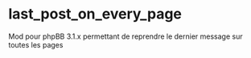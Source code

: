 # last_post_on_every_page
Mod pour phpBB 3.1.x permettant de reprendre le dernier message sur toutes les pages
